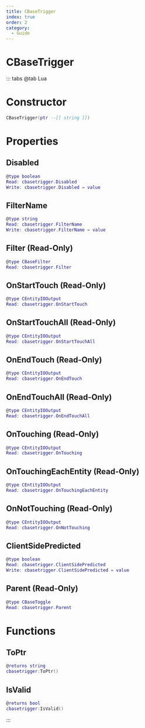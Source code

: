 ```yaml
---
title: CBaseTrigger
index: true
order: 2
category:
  - Guide
---
```


# CBaseTrigger

::: tabs
@tab Lua
# Constructor
```lua
CBaseTrigger(ptr --[[ string ]])
```
# Properties
## Disabled 
```lua
@type boolean
Read: cbasetrigger.Disabled
Write: cbasetrigger.Disabled = value
```
## FilterName 
```lua
@type string
Read: cbasetrigger.FilterName
Write: cbasetrigger.FilterName = value
```
## Filter (Read-Only)
```lua
@type CBaseFilter
Read: cbasetrigger.Filter
```
## OnStartTouch (Read-Only)
```lua
@type CEntityIOOutput
Read: cbasetrigger.OnStartTouch
```
## OnStartTouchAll (Read-Only)
```lua
@type CEntityIOOutput
Read: cbasetrigger.OnStartTouchAll
```
## OnEndTouch (Read-Only)
```lua
@type CEntityIOOutput
Read: cbasetrigger.OnEndTouch
```
## OnEndTouchAll (Read-Only)
```lua
@type CEntityIOOutput
Read: cbasetrigger.OnEndTouchAll
```
## OnTouching (Read-Only)
```lua
@type CEntityIOOutput
Read: cbasetrigger.OnTouching
```
## OnTouchingEachEntity (Read-Only)
```lua
@type CEntityIOOutput
Read: cbasetrigger.OnTouchingEachEntity
```
## OnNotTouching (Read-Only)
```lua
@type CEntityIOOutput
Read: cbasetrigger.OnNotTouching
```
## ClientSidePredicted 
```lua
@type boolean
Read: cbasetrigger.ClientSidePredicted
Write: cbasetrigger.ClientSidePredicted = value
```
## Parent (Read-Only)
```lua
@type CBaseToggle
Read: cbasetrigger.Parent
```
# Functions
## ToPtr
```lua
@returns string
cbasetrigger:ToPtr()
```
## IsValid
```lua
@returns bool
cbasetrigger:IsValid()
```

:::